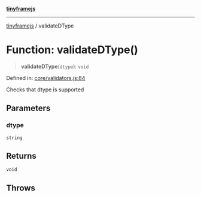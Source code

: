 [**tinyframejs**](../README.md)

***

[tinyframejs](../README.md) / validateDType

# Function: validateDType()

> **validateDType**(`dtype`): `void`

Defined in: [core/validators.js:84](https://github.com/AlphaQuantJS/tinyframejs/blob/8368a3e56ba5f1155368e642d928da821698888c/src/core/validators.js#L84)

Checks that dtype is supported

## Parameters

### dtype

`string`

## Returns

`void`

## Throws
